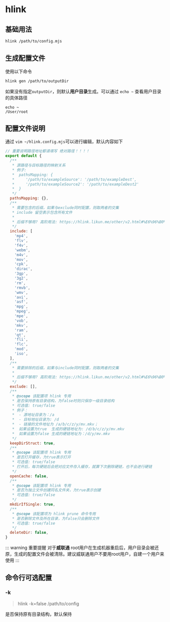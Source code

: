 # hlink

## 基础用法

```zsh
hlink /path/to/config.mjs
```

## 生成配置文件

使用以下命令
```bash
hlink gen /path/to/outputDir
```
如果没有指定`outputDir`，则默认**用户目录**生成。可以通过 `echo ~` 查看用户目录的具体路径
```
echo ~
/User/root
```

## 配置文件说明

通过 `vim ~/hlink.config.mjs`可以进行编辑，默认内容如下
```js
// 重要说明路径地址都请填写 绝对路径！！！！
export default {
  /**
   * 源路径与目标路径的映射关系
   * 例子:
   *  pathsMapping: {
   *     '/path/to/exampleSource': '/path/to/exampleDest',
   *     '/path/to/exampleSource2': '/path/to/exampleDest2'
   *  }
   */
  pathsMapping: {},
  /**
   * 需要包含的后缀，如果与exclude同时配置，则取两者的交集
   * include 留空表示包含所有文件
   *
   * 后缀不够用? 高阶用法: https://hlink.likun.me/other/v2.html#%E6%96%B0%E5%A2%9E%E5%8A%9F%E8%83%BD
   */
  include: [
    'mp4',
    'flv',
    'f4v',
    'webm',
    'm4v',
    'mov',
    'cpk',
    'dirac',
    '3gp',
    '3g2',
    'rm',
    'rmvb',
    'wmv',
    'avi',
    'asf',
    'mpg',
    'mpeg',
    'mpe',
    'vob',
    'mkv',
    'ram',
    'qt',
    'fli',
    'flc',
    'mod',
    'iso',
  ],
  /**
   * 需要排除的后缀，如果与include同时配置，则取两者的交集
   *
   * 后缀不够用? 高阶用法: https://hlink.likun.me/other/v2.html#%E6%96%B0%E5%A2%9E%E5%8A%9F%E8%83%BD
   */
  exclude: [],
  /**
   * @scope 该配置项 hlink 专用
   * 是否保持原有目录结构，为false时则只保存一级目录结构
   * 可选值: true/false
   * 例子：
   *  - 源地址目录为：/a
   *  - 目标地址目录为: /d
   *  - 链接的文件地址为 /a/b/c/z/y/mv.mkv；
   *  如果设置为true  生成的硬链地址为: /d/b/c/z/y/mv.mkv
   *  如果设置为false 生成的硬链地址为：/d/y/mv.mkv
   */
  keepDirStruct: true,
  /**
   * @scope 该配置项 hlink 专用
   * 是否打开缓存，为true表示打开
   * 可选值: true/false
   * 打开后，每次硬链后会把对应文件存入缓存，就算下次删除硬链，也不会进行硬链
   */
  openCache: false,
  /**
   * @scope 该配置项 hlink 专用
   * 是否为独立文件创建同名文件夹，为true表示创建
   * 可选值: true/false
   */
  mkdirIfSingle: true,
  /**
   * @scope 该配置项为 hlink prune 命令专用
   * 是否删除文件及所在目录，为false只会删除文件
   * 可选值: true/false
   */
  deleteDir: false,
}
```

::: warning 重要提醒
对于**威联通** root用户在生成机器重启后，用户目录会被还原，生成的配置文件会被清除。建议威联通用户不要用root用户，自建一个用户来使用
:::

## 命令行可选配置

### -k
> hlink -k=false /path/to/config

是否保持原有目录结构，默认保持
